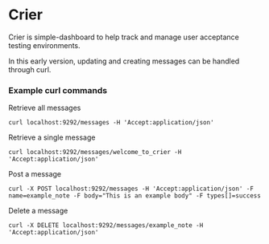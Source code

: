 Crier
=======
Crier is simple-dashboard to help track and manage user acceptance testing environments.

In this early version, updating and creating messages can be handled through curl.

### Example curl commands

Retrieve all messages

    curl localhost:9292/messages -H 'Accept:application/json'

Retrieve a single message

    curl localhost:9292/messages/welcome_to_crier -H 'Accept:application/json'

Post a message

    curl -X POST localhost:9292/messages -H 'Accept:application/json' -F name=example_note -F body="This is an example body" -F types[]=success

Delete a message

    curl -X DELETE localhost:9292/messages/example_note -H 'Accept:application/json'
